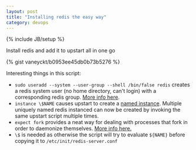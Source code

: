 ```yaml
---
layout: post
title: "Installing redis the easy way"
category: devops
---
```

{% include JB/setup %}

Install redis and add it to upstart all in one go

{% gist vaneyckt/b0953ee45db0b73b5276 %}

Interesting things in this script:

* `sudo useradd --system --user-group --shell /bin/false redis` creates a redis system user (no home directory, can't login) with a corresponding redis group. [More info here](http://linux.die.net/man/8/useradd).
* `instance \$NAME` causes upstart to create a [named instance](https://blueprints.launchpad.net/upstart/+spec/named-instances). Multiple uniquely named redis instanced can now be created by invoking the same upstart script multiple times.
* `expect fork` provides a neat way for dealing with processes that fork in order to daemonize themselves. [More info here.](http://upstart.ubuntu.com/cookbook/#expect)
* `\$` is needed as otherwise the script will try to evaluate `${NAME}` before copying it to `/etc/init/redis-server.conf`
